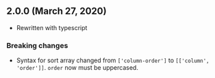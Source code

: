 ## 2.0.0 (March 27, 2020)

* Rewritten with typescript

### Breaking changes

* Syntax for sort array changed from `['column-order']` to `[['column', 'order']]`. `order` now must be uppercased.

